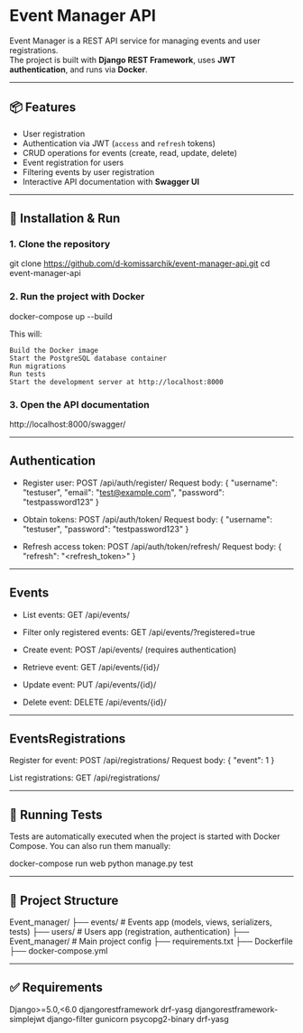 # Event Manager API

Event Manager is a REST API service for managing events and user registrations.  
The project is built with **Django REST Framework**, uses **JWT authentication**, and runs via **Docker**.

---

## 📦 Features
- User registration  
- Authentication via JWT (`access` and `refresh` tokens)  
- CRUD operations for events (create, read, update, delete)  
- Event registration for users  
- Filtering events by user registration  
- Interactive API documentation with **Swagger UI**

---

## 🚀 Installation & Run

### 1. Clone the repository

git clone https://github.com/d-komissarchik/event-manager-api.git
cd event-manager-api

### 2. Run the project with Docker

docker-compose up --build

This will:

    Build the Docker image
    Start the PostgreSQL database container
    Run migrations
    Run tests
    Start the development server at http://localhost:8000

### 3. Open the API documentation

http://localhost:8000/swagger/

---

##  Authentication

- Register user: POST /api/auth/register/
Request body:
    {
      "username": "testuser",
      "email": "test@example.com",
      "password": "testpassword123"
    }

- Obtain tokens: POST /api/auth/token/
Request body:
    {
      "username": "testuser",
      "password": "testpassword123"
    }

- Refresh access token: POST /api/auth/token/refresh/
Request body:
    {
      "refresh": "<refresh_token>"
    }

---

##  Events

- List events: GET /api/events/

- Filter only registered events: GET /api/events/?registered=true

- Create event: POST /api/events/ (requires authentication)

- Retrieve event: GET /api/events/{id}/

- Update event: PUT /api/events/{id}/

- Delete event: DELETE /api/events/{id}/

---

##  EventsRegistrations

Register for event: POST /api/registrations/
Request body:
    {
      "event": 1
    }

List registrations: GET /api/registrations/

---

##  🧪 Running Tests

Tests are automatically executed when the project is started with Docker Compose.
You can also run them manually:

docker-compose run web python manage.py test

---

## 📂 Project Structure
Event_manager/
├── events/          # Events app (models, views, serializers, tests)
├── users/           # Users app (registration, authentication)
├── Event_manager/   # Main project config
├── requirements.txt
├── Dockerfile
├── docker-compose.yml

---

## ✅ Requirements

Django>=5.0,<6.0
djangorestframework
drf-yasg
djangorestframework-simplejwt
django-filter
gunicorn
psycopg2-binary
drf-yasg


